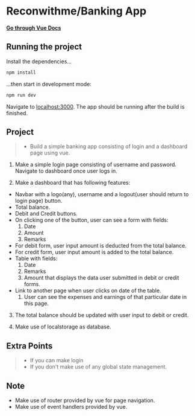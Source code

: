# Reconwithme/Banking App

**[Go through Vue Docs](https://vuejs.org/guide/introduction.html)**

## Running the project

Install the dependencies...

```bash
npm install
```

...then start in development mode:

```bash
npm run dev
```

Navigate to [localhost:3000](http://localhost:3000). The app should be running after the build is finished.

## Project

> - Build a simple banking app consisting of login and a dashboard page using vue.

1. Make a simple login page consisting of username and password. Navigate to dashboard once user logs in.

2. Make a dashboard that has following features:

- Navbar with a logo(any), username and a logout(user should return to login page) button.
- Total balance.
- Debit and Credit buttons.
- On clicking one of the button, user can see a form with fields:
  1. Date
  2. Amount
  3. Remarks
- For debit form, user input amount is deducted from the total balance.
- For credit form, user input amount is added to the total balance.
- Table with fields:
  1. Date
  2. Remarks
  3. Amount
     that displays the data user submitted in debit or credit forms.
- Link to another page when user clicks on date of the table.
  1. User can see the expenses and earnings of that particular date in this page.

3. The total balance should be updated with user input to debit or credit.

4. Make use of localstorage as database.

## Extra Points

> - If you can make login
> - If you don't make use of any global state management.

## Note

- Make use of router provided by vue for page navigation.
- Make use of event handlers provided by vue.

